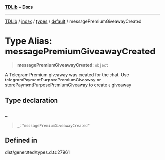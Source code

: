 [**TDLib**](../../../../../../README.md) • **Docs**

***

[TDLib](../../../../../../modules.md) / [index](../../../../../README.md) / [types](../../../README.md) / [default](../README.md) / messagePremiumGiveawayCreated

# Type Alias: messagePremiumGiveawayCreated

> **messagePremiumGiveawayCreated**: `object`

A Telegram Premium giveaway was created for the chat. Use telegramPaymentPurposePremiumGiveaway or storePaymentPurposePremiumGiveaway to create a giveaway

## Type declaration

### \_

> **\_**: `"messagePremiumGiveawayCreated"`

## Defined in

dist/generated/types.d.ts:27961
